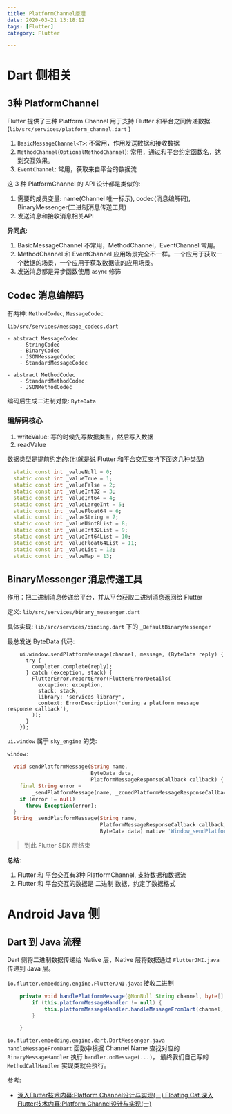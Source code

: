 ```yaml
---
title: PlatformChannel原理
date: 2020-03-21 13:18:12
tags: [Flutter]
category: Flutter

---
```


# Dart 侧相关

## 3种 PlatformChannel

Flutter 提供了三种 Platform Channel 用于支持 Flutter 和平台之间传递数据.(`lib/src/services/platform_channel.dart` )

1. `BasicMessageChannel<T>`: 不常用，作用发送数据和接收数据
2. `MethodChannel`(`OptionalMethodChannel`): 常用，通过和平台约定函数名，达到交互效果。
3. `EventChannel`: 常用，获取来自平台的数据流

这 3 种 PlatformChannel 的 API 设计都是类似的:

1. 需要的成员变量: name(Channel 唯一标示), codec(消息编解码), BinaryMessenger(二进制消息传送工具)
2. 发送消息和接收消息相关API

**异同点:**

1. BasicMessageChannel 不常用，MethodChannel，EventChannel 常用。
2. MethodChannel 和 EventChannel 应用场景完全不一样。一个应用于获取一个数据的场景，一个应用于获取数据流的应用场景。
3. 发送消息都是异步函数使用 `async` 修饰

## Codec 消息编解码

有两种: `MethodCodec`, `MessageCodec`

```
lib/src/services/message_codecs.dart

- abstract MessageCodec
    - StringCodec
    - BinaryCodec
    - JSONMessageCodec
    - StandardMessageCodec

- abstract MethodCodec
    - StandardMethodCodec
    - JSONMethodCodec
```

编码后生成二进制对象: `ByteData`

### 编解码核心

1. writeValue: 写的时候先写数据类型，然后写入数据
2. readValue

数据类型是提前约定的:(也就是说 Flutter 和平台交互支持下面这几种类型)

```Dart
  static const int _valueNull = 0;
  static const int _valueTrue = 1;
  static const int _valueFalse = 2;
  static const int _valueInt32 = 3;
  static const int _valueInt64 = 4;
  static const int _valueLargeInt = 5;
  static const int _valueFloat64 = 6;
  static const int _valueString = 7;
  static const int _valueUint8List = 8;
  static const int _valueInt32List = 9;
  static const int _valueInt64List = 10;
  static const int _valueFloat64List = 11;
  static const int _valueList = 12;
  static const int _valueMap = 13;
```

## BinaryMessenger 消息传递工具

作用：把二进制消息传递给平台，并从平台获取二进制消息返回给 Flutter

定义: `lib/src/services/binary_messenger.dart`

具体实现: `lib/src/services/binding.dart` 下的 `_DefaultBinaryMessenger`

最总发送 ByteData 代码:

```
    ui.window.sendPlatformMessage(channel, message, (ByteData reply) {
      try {
        completer.complete(reply);
      } catch (exception, stack) {
        FlutterError.reportError(FlutterErrorDetails(
          exception: exception,
          stack: stack,
          library: 'services library',
          context: ErrorDescription('during a platform message response callback'),
        ));
      }
    });
```

`ui.window` 属于 `sky_engine` 的类:

```Dart
window:

  void sendPlatformMessage(String name,
                           ByteData data,
                           PlatformMessageResponseCallback callback) {
    final String error =
        _sendPlatformMessage(name, _zonedPlatformMessageResponseCallback(callback), data);
    if (error != null)
      throw Exception(error);
  }
  String _sendPlatformMessage(String name,
                              PlatformMessageResponseCallback callback,
                              ByteData data) native 'Window_sendPlatformMessage';
```

>到此 Flutter SDK 层结束

**总结**:

1. Flutter 和 平台交互有3种 PlatformChannel, 支持数据和数据流
2. Flutter 和 平台交互的数据是 二进制 数据，约定了数据格式

# Android Java 侧

## Dart 到 Java 流程

Dart 侧将二进制数据传递给 Native 层，Native 层将数据通过 `FlutterJNI.java` 传递到 Java 层。

`io.flutter.embedding.engine.FlutterJNI.java`: 接收二进制

```Java
    private void handlePlatformMessage(@NonNull String channel, byte[] message, int replyId) {
        if (this.platformMessageHandler != null) {
            this.platformMessageHandler.handleMessageFromDart(channel, message, replyId);
        }

    }
```

`io.flutter.embedding.engine.dart.DartMessenger.java` `handleMessageFromDart` 函数中根据 Channel Name 查找对应的 `BinaryMessageHandler` 执行 `handler.onMessage(...)`， 最终我们自己写的 `MethodCallHandler` 实现类就会执行。












参考:

- [深入Flutter技术内幕:Platform Channel设计与实现(一)
Floating Cat
深入Flutter技术内幕:Platform Channel设计与实现(一)](http://lionoggo.com/2019/02/09/%E6%B7%B1%E5%85%A5Flutter%E6%8A%80%E6%9C%AF%E5%86%85%E5%B9%95_Platform%20Channel%E5%8E%9F%E7%90%86/)